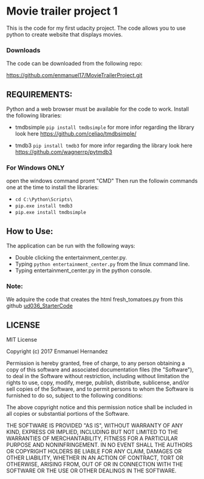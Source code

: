 # Movie trailer project 1
This is the code for my first udacity project. The code allows you to use python to create website that displays movies. 

### Downloads

The code can be downloaded from the following repo:

https://github.com/enmanuel17/MovieTrailerProject.git

## REQUIREMENTS:
Python and a web browser must be available for the code to work.
Install the following libraries:

- tmdbsimple
```pip install tmdbsimple```
for more infor regarding the library look here https://github.com/celiao/tmdbsimple/

- tmdb3
```pip install tmdb3```
for more infor regarding the library look here https://github.com/wagnerrp/pytmdb3

### For Windows ONLY
open the windows command promt "CMD"
Then run the followin commands one at the time to install the libraries:
- ```cd C:\Python\Scripts\```
- ```pip.exe install tmdb3```
- ```pip.exe install tmdbsimple```

## How to Use:

The application can be run with the following ways:
- Double clicking the entertainment_center.py.
- Typing ```python entertainment_center.py``` from the linux command line.
- Typing entertainment_center.py in the python console.

### Note:

We adquire the code that creates the html fresh_tomatoes.py from this github [ud036_StarterCode](https://github.com/udacity/ud036_StarterCode)

## LICENSE
MIT License

Copyright (c) 2017 Enmanuel Hernandez

Permission is hereby granted, free of charge, to any person obtaining a copy
of this software and associated documentation files (the "Software"), to deal
in the Software without restriction, including without limitation the rights
to use, copy, modify, merge, publish, distribute, sublicense, and/or sell
copies of the Software, and to permit persons to whom the Software is
furnished to do so, subject to the following conditions:

The above copyright notice and this permission notice shall be included in all
copies or substantial portions of the Software.

THE SOFTWARE IS PROVIDED "AS IS", WITHOUT WARRANTY OF ANY KIND, EXPRESS OR
IMPLIED, INCLUDING BUT NOT LIMITED TO THE WARRANTIES OF MERCHANTABILITY,
FITNESS FOR A PARTICULAR PURPOSE AND NONINFRINGEMENT. IN NO EVENT SHALL THE
AUTHORS OR COPYRIGHT HOLDERS BE LIABLE FOR ANY CLAIM, DAMAGES OR OTHER
LIABILITY, WHETHER IN AN ACTION OF CONTRACT, TORT OR OTHERWISE, ARISING FROM,
OUT OF OR IN CONNECTION WITH THE SOFTWARE OR THE USE OR OTHER DEALINGS IN THE
SOFTWARE.
